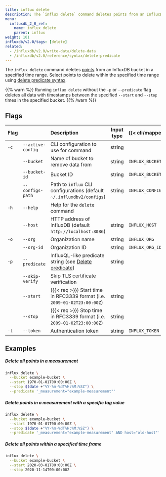 ```yaml
---
title: influx delete
description: The `influx delete` command deletes points from an InfluxDB bucket.
menu:
  influxdb_2_0_ref:
    name: influx delete
    parent: influx
weight: 101
influxdb/v2.0/tags: [delete]
related:
  - /influxdb/v2.0/write-data/delete-data
  - /influxdb/v2.0/reference/syntax/delete-predicate
---
```


The `influx delete` command deletes [points](/influxdb/v2.0/reference/glossary/#point)
from an InfluxDB bucket in a specified time range.
Select points to delete within the specified time range using [delete predicate syntax](/influxdb/v2.0/reference/syntax/delete-predicate).

{{% warn %}}
Running `influx delete` without the `-p` or `--predicate` flag deletes all data with timestamps between the specified
`--start` and `--stop` times in the specified bucket.
{{% /warn %}}

## Flags
| Flag |                   | Description                                                                                               | Input type | {{< cli/mapped >}}   |
|:---- |:---               |:-----------                                                                                               |:----------:|:------------------   |
| `-c` | `--active-config` | CLI configuration to use for command                                                                      | string     |                      |
|      | `--bucket`        | Name of bucket to remove data from                                                                        | string     | `INFLUX_BUCKET_NAME` |
|      | `--bucket-id`     | Bucket ID                                                                                                 | string     | `INFLUX_BUCKET_ID`   |
|      | `--configs-path`  | Path to `influx` CLI configurations (default `~/.influxdbv2/configs`)                                     | string     |`INFLUX_CONFIGS_PATH` |
| `-h` | `--help`          | Help for the `delete` command                                                                             |            |                      |
|      | `--host`          | HTTP address of InfluxDB (default `http://localhost:8086`)                                                | string     | `INFLUX_HOST`        |
| `-o` | `--org`           | Organization name                                                                                         | string     | `INFLUX_ORG`         |
|      | `--org-id`        | Organization ID                                                                                           | string     | `INFLUX_ORG_ID`      |
| `-p` | `--predicate`     | InfluxQL-like predicate string (see [Delete predicate](/influxdb/v2.0/reference/syntax/delete-predicate)) | string     |                      |
|      | `--skip-verify`   | Skip TLS certificate verification                                                                         |            |                      |
|      | `--start`         | ({{< req >}}) Start time in RFC3339 format (i.e. `2009-01-02T23:00:00Z`)                                  | string     |                      |
|      | `--stop`          | ({{< req >}}) Stop time in RFC3339 format (i.e. `2009-01-02T23:00:00Z`)                                   | string     |                      |
| `-t` | `--token`         | Authentication token                                                                                      | string     | `INFLUX_TOKEN`       |

## Examples

##### Delete all points in a measurement
```sh
influx delete \
  --bucket example-bucket \
  --start 1970-01-01T00:00:00Z \
  --stop $(date +"%Y-%m-%dT%H:%M:%SZ") \
  --predicate '_measurement="example-measurement"'
```

##### Delete points in a measurement with a specific tag value
```sh
influx delete \
  --bucket example-bucket \
  --start 1970-01-01T00:00:00Z \
  --stop $(date +"%Y-%m-%dT%H:%M:%SZ") \
  --predicate '_measurement="example-measurement" AND host="old-host"'
```

##### Delete all points within a specified time frame
```sh
influx delete \
  --bucket example-bucket \
  --start 2020-03-01T00:00:00Z \
  --stop 2020-11-14T00:00:00Z
```